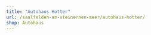 ```yaml
---
title: "Autohaus Hotter"
url: /saalfelden-am-steinernen-meer/autohaus-hotter/
shop: Autohaus
---
```

